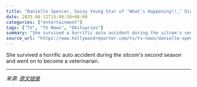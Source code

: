```yaml
---
title: "Danielle Spencer, Sassy Young Star of ‘What’s Happening!!,’ Dies at 60"
date: 2025-08-12T15:49:20+08:00
categories: ["entertainment"]
tags: ["TV", "TV News", "Obituaries"]
summary: "She survived a horrific auto accident during the sitcom's second season and went on to become a veterinarian."
source_url: "https://www.hollywoodreporter.com/tv/tv-news/danielle-spencer-dead-whats-happening-1236342214/"
---
```


She survived a horrific auto accident during the sitcom's second season and went on to become a veterinarian.

---

*来源: [原文链接](https://www.hollywoodreporter.com/tv/tv-news/danielle-spencer-dead-whats-happening-1236342214/)*
